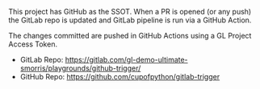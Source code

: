 This project has GitHub as the SSOT. When a PR is opened (or any push) the GitLab repo is updated and GitLab pipeline is run via a GitHub Action.

The changes committed are pushed in GitHub Actions using a GL Project Access Token.

- GitLab Repo: https://gitlab.com/gl-demo-ultimate-smorris/playgrounds/github-trigger/
- GitHub Repo: https://github.com/cupofpython/gitlab-trigger